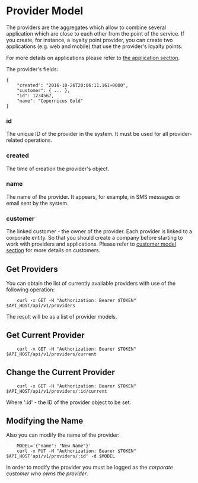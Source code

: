 # Provider Model

The providers are the aggregates which allow to combine several application which are close to each other
from the point of the service. If you create, for instance, a loyalty point provider, you can create two
applications (e.g. web and mobile) that use the provider's loyalty points.

For more details on applications please refer to [the application section](../applications/applications.md). 

The provider's fields:

```
{
    "created": "2016-10-26T20:06:11.161+0000",
    "customer": { ... },
    "id": 1234567,
    "name": "Copernicus Gold"
}
```


### id

The unique ID of the provider in the system. It must be used for all provider-related operations.

### created

The time of creation the provider's object.

### name

The name of the provider. It appears, for example, in SMS messages or email sent by the system.

### customer

The linked customer - the owner of the provider. Each provider is linked to a corporate entity. So that you
should create a company before starting to work with providers and applications. Please refer to
[customer model section](./customer.md) for more details on customers. 


## Get Providers

You can obtain the list of currently available providers with use of the following operation:

```
    curl -x GET -H "Authorization: Bearer $TOKEN"  $API_HOST/api/v1/providers
```

The result will be as a list of provider models.

## Get Current Provider

```
    curl -x GET -H "Authorization: Bearer $TOKEN"  $API_HOST/api/v1/providers/current
```

## Change the Current Provider

```
    curl -x GET -H "Authorization: Bearer $TOKEN"  $API_HOST/api/v1/providers/:id/current
```

Where ':id' - the ID of the provider object to be set.

## Modifying the Name

Also you can modify the name of the provider:

```
    MODEL='{"name": "New Name"}'
    curl -x PUT -H "Authorization: Bearer $TOKEN"  $API_HOST'api/v1/providers/:id' -d $MODEL
```

In order to modify the provider you must be logged as the *corporate customer who owns the provider*.



